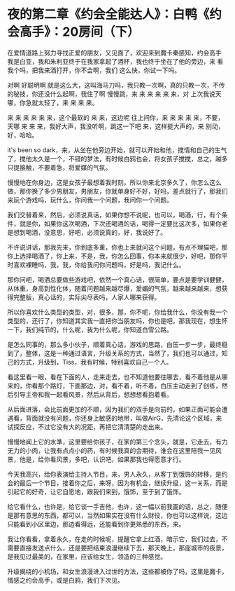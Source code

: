 # 夜的第二章《约会全能达人》：白鸭《约会高手》：20房间（下）

在爱情道路上努力寻找正爱的朋友，又见面了，欢迎来到魔卡秦感知，约会高手 我是白亚，我和朱利亚终于在我家拿起了酒杯，我也终于坐在了他的旁边，来 看我个吗，把我来酒打开，你不会啊，我们 这么快，你试一下吗。

对啊 好聪明啊 就是这么大，这叫海马刀吗，我只教一次啊，真的只教一次，不传的秘技，你还没什么起啊，我住了啊 慢慢跳，来 来 来 来 来 来，对 上次我说天哪，你急就太轻了，来 来 来 来。

来 来 来 来 来 来，这个最软的 来 来，这边呢 往上问你，来 来 来 来 来，不要，天哪 来 来 来，我好大声，我没听啊，跳这一下吧 来，这样挺大声的，来 别动，好，哈哈。

it's been so dark，来，从坐在他旁边开始，就可以开始和他，搅情和自己的生气了，搅他太久是一个，不错的梦法，有时候白鸦也会，将女孩子搅搅，总之，越多只提接触，不要着急，将爱媒的气氛。

慢慢地在你身边，这是女孩子最想着我时刻，所以你来北京多久了，你怎么这么做，那你换了多少男朋友，男朋友，你就单身好不好，好吗，差点就行了，那我们来玩个游戏吗，玩什么，你问我一个问题，我问你一个问题。

我们交替着来，然后，必须说真话，如果你想不说呢，也可以，喝酒，行，有个条件，就是你，如果你这次喝酒，下次还喝酒的话，喝得一定要比这次多，如果你老是想到喝酒，没意思，好吧，必须说真的，好，我说好了。

不许说讲话，那我先来，你到底多重，你也上来就问这个问题，有点不理猫吧，那你上选择喝酒了，你上来，不是，我，你怎么回事，你本来就很少，好吧，那你平时喜欢裸睡吗，我，我，你给我问你问题吗，好是吗，我记什么。

那你问吧，喝酒总要做些游戏吧，依然一个真心话，很简单，要点是要学训健健，从体重，身高到性化体，随着问题越来越尽爆，爱媚的气氛，越来越来越来，想获得完整版，真心话的，实际尖尽表吗，人家人哪来获得。

所以你喜欢什么类型的类型，对，很多，那，你不呢，你给我什么，你没有我一个类型的，还行了，你知道其实我一直把你当朋友吗，你也是吧，那我现在，想生怀一下，我们纯节的，什么呢，我为什么呢，你知道白雪公路。

是怎么同事的，那么多小伙子，顺着真心话，游戏的思路，白压一步一步，最终稳到了，整体，这是一种通过语言，升级关系的方式，当然了，我们也可以通过，知己的方式，升级到，Tiss，我有时候，特别喜欢自己一个人。

看这里看一眼，看在下面的人，走来走去，也不知道他要往哪去，看不着他是从哪来的，你看那个路灯，下面那边，对，看不着，听不着，白压主动走到了创练，然后引导主帝和我一起看风景，然后从背后，想想想看抱着看。

从后面进落，会比前面更加的不顺，因为我们的双手是向前的，如果正面可能会遭遇看，背面就没有问题，你还身上敏感的地带，叫做AirG，先清论这个区域，来试探反应，不过它没有大的况距，再把它清清楚的走出来。

慢慢地闻上它的水準，这里要给你孩子，在家的第三个念头，就是，它走去，有力无力的小肉，让我有点点小的药，有时候我真的会期待，谁会在这里陪我一见风景，他是，给你看风景，多吧，认识吧，如果那我也得愿意才行。

今天我高兴，给你表演给主持人节目，来，男人永久，从客丁到饿饰的转移，是约会的最后一个节目，接着你之后，来呀，因为有机会，继续升级，这一关系，而是引起它的好奇，让它自愿地，跟我们来到，饿饰，至于到了饿饰。

给它看什么，也许是，给它谈一手吉他，也许，这一幅以前我画的话，总之，随便是那有意思的东西，都可以，当然如果实在没有什么财役，你也可以这样说，这边只能看到小区里边，那边看得远，还能看到你更熟悉的东西，来。

我让你看看，拿着永久，在走的时候呢，提醒它拿上红酒，暗示它，我们过去，不需要直接发送点什么，还是要把结束浪漫继续下去，那天晚上，那座城市的夜景，是我见过最美的，在家里，应该给女生，领造的三种感觉。

升级揭绕的小机场，和女生浪漫进入过世的方法，这些都被你了吗，这里是魔卡，情感之约会高手，或是白鸦，我们下次见。